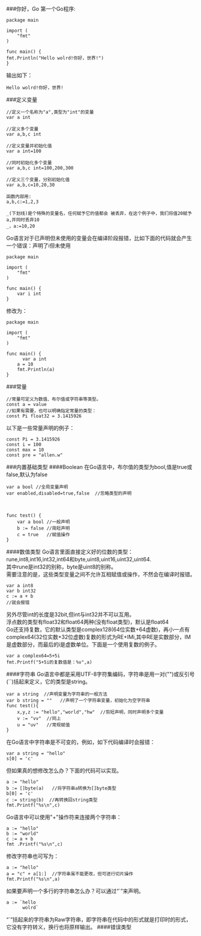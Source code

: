 ###你好，Go
第一个Go程序:
  
    package main
    
    import (
        "fmt"
    )
    
    func main() {
  	fmt.Println("Hello wolrd!你好，世界!")
    }
输出如下：

    Hello wolrd!你好，世界!
###定义变量

    //定义一个名称为"a",类型为"int"的变量
    var a int
  
    //定义多个变量
    var a,b,c int
  
    //定义变量并初始化值
    var a int=100
  
    //同时初始化多个变量
    var a,b,c int=100,200,300
  
    //定义三个变量，分别初始化值
    var a,b,c=10,20,30
  
    函数内部用:
    a,b,c:=1,2,3
  
    _(下划线)是个特殊的变量名，任何赋予它的值都会 被丢弃，在这个例子中，我们将值20赋予a,并同时丢弃10
    _，a:=10,20 
Go语言对于已声明但未使用的变量会在编译阶段报错，比如下面的代码就会产生一个错误：声明了i但未使用

    package main 
  
    import (
        "fmt"
    )
    
    func main() {
        var i int
    }
修改为：

    package main
    
    import (
        "fmt"
    )
    
    func main() {
    	  var a int
       	a = 10
      	fmt.Println(a)
    }
###常量
    
    //常量可定义为数值、布尔值或字符串等类型。
    const a = value
    //如果有需要，也可以明确指定常量的类型：
    const Pi float32 = 3.1415926
以下是一些常量声明的例子：

    const Pi = 3.1415926
    const i = 100
    const max = 10
    const pre = "allen.w"
###内置基础类型
####Boolean
在Go语言中，布尔值的类型为bool,值是true或false,默认为false

    var a bool //全局变量声明
    var enabled,disabled=true,false  //忽略类型的声明
<br/>

    func test() {
        var a bool //一般声明
        b := false //简短声明
        c = true   //赋值操作
    }
####数值类型
Go语言里面直接定义好的位数的类型：rune,int8,int16,int32,int64和byte,uint8,uint16,uint32,uint64.      
其中rune是int32的别称，byte是uint8的别称。     
需要注意的是，这些类型变量之间不允许互相赋值或操作，不然会在编译时报错。

    var a int8
    var b int32
    c := a + b
    //就会报错
另外尽管int的长度是32bit,但int与int32并不可以互用。    
浮点数的类型有float32和float64两种(没有float类型)，默认是float64    
Go还支持复数，它的默认类型是complex128(64位实数+64虚数)，再小一点有complex64(32位实数+32位虚数)复数的形式为RE+IMi,其中RE是实数部分，IM是虚数部分，而最后的i是虚数单位。下面是一个使用复数的例子。

    var a complex64=5+5i
    fmt.Printf("5+5i的复数值是：%v",a)
####字符串
Go语言中都是采用UTF-8字符集编码，字符串是用一对("")或反引号(``)括起来定义，它的类型是string。

    var a string  //声明变量为字符串的一般方法
    var b string = ""   //声明了一个字符串变量，初始化为空字符串
    func test(){
        x,y,z := "hello","world","hw"  //剪短声明，同时声明多个变量
        v := "vv"  //同上
        u = "uv"   //常规赋值
    }
在Go语言中字符串是不可变的，例如，如下代码编译时会报错：

    var a string = "hello"
    s[0] = 'c'
但如果真的想修改怎么办？下面的代码可以实现。
    
    a := "hello"
    b := []byte(a)   //将字符串a转换为[]byte类型
    b[0] = 'c'
    c := string(b)  //再转换回string类型
    fmt.Printf("%s\n",c)
Go语言中可以使用"+"操作符来连接两个字符串：

    a := "hello"
    b := "world"
    c := a + b
    fmt .Printf("%s\n",c)
修改字符串也可写为：

    a := "hello"
    a = "c" + a[1:]  //字符串虽不能更改，但可进行切片操作
    fmt.Printf("%s\n",a)
如果要声明一个多行的字符串怎么办？可以通过“`”来声明。

    a := `hello
          wolrd`
“`”括起来的字符串为Raw字符串，即字符串在代码中的形式就是打印时的形式，它没有字符转义，换行也将原样输出。
####错误类型

